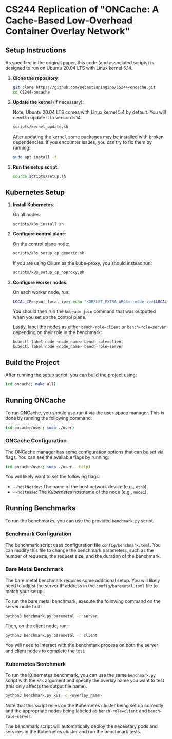 # CS244 Replication of "ONCache: A Cache-Based Low-Overhead Container Overlay Network"

## Setup Instructions

As specified in the original paper, this code (and associated scripts) is designed to run on Ubuntu 20.04 LTS with Linux kernel 5.14.

1. **Clone the repository**:

   ```bash
   git clone https://github.com/sebastianingino/CS244-oncache.git
   cd CS244-oncache
   ```

2. **Update the kernel** (if necessary):

   Note: Ubuntu 20.04 LTS comes with Linux kernel 5.4 by default. You will need to update it to version 5.14.

   ```bash
   scripts/kernel_update.sh
   ```

   After updating the kernel, some packages may be installed with broken dependencies. If you encounter issues, you can try to fix them by running:

   ```bash
   sudo apt install -f
   ```

3. **Run the setup script**:

   ```bash
   source scripts/setup.sh
   ```

## Kubernetes Setup

1. **Install Kubernetes**:

   On all nodes:

   ```bash
   scripts/k8s_install.sh
   ```

2. **Configure control plane**:

   On the control plane node:

   ```bash
   scripts/k8s_setup_cp_generic.sh
   ```

   If you are using Cilium as the kube-proxy, you should instead run:

   ```bash
   scripts/k8s_setup_cp_noproxy.sh
   ```

3. **Configure worker nodes**:

   On each worker node, run:

   ```bash
   LOCAL_IP=<your_local_ip>; echo "KUBELET_EXTRA_ARGS=--node-ip=$LOCAL_IP" | sudo tee /etc/default/kubelet
   ```

   You should then run the `kubeadm join` command that was outputted when you set up the control plane.

   Lastly, label the nodes as either `bench-role=client` or `bench-role=server` depending on their role in the benchmark:

   ```bash
   kubectl label node <node_name> bench-role=client
   kubectl label node <node_name> bench-role=server
   ```

## Build the Project

After running the setup script, you can build the project using:

```bash
(cd oncache; make all)
```

## Running ONCache

To run ONCache, you should use run it via the user-space manager. This is done by running the following command:

```bash
(cd oncache/user; sudo ./user)
```

### ONCache Configuration

The ONCache manager has some configuration options that can be set via flags. You can see the available flags by running:

```bash
(cd oncache/user; sudo ./user --help)
```

You will likely want to set the following flags:

- `--hostNetdev`: The name of the host network device (e.g., `eth0`).
- `--hostname`: The _Kubernetes_ hostname of the node (e.g., `node1`).

## Running Benchmarks

To run the benchmarks, you can use the provided `benchmark.py` script.

### Benchmark Configuration

The benchmark script uses configuration file `config/benchmark.toml`. You can modify this file to change the benchmark parameters, such as the number of requests, the request size, and the duration of the benchmark.

### Bare Metal Benchmark

The bare metal benchmark requires some additional setup. You will likely need to adjust the server IP address in the `config/baremetal.toml` file to match your setup.

To run the bare metal benchmark, execute the following command on the server node first:

```bash
python3 benchmark.py baremetal -r server
```

Then, on the client node, run:

```bash
python3 benchmark.py baremetal -r client
```

You will need to interact with the benchmark process on both the server and client nodes to complete the test.

### Kubernetes Benchmark

To run the Kubernetes benchmark, you can use the same `benchmark.py` script with the `k8s` argument and specify the overlay name you want to test (this only affects the output file name).

```bash
python3 benchmark.py k8s -o <overlay_name>
```

Note that this script relies on the Kubernetes cluster being set up correctly and the appropriate nodes being labeled as `bench-role=client` and `bench-role=server`.

The benchmark script will automatically deploy the necessary pods and services in the Kubernetes cluster and run the benchmark tests.
